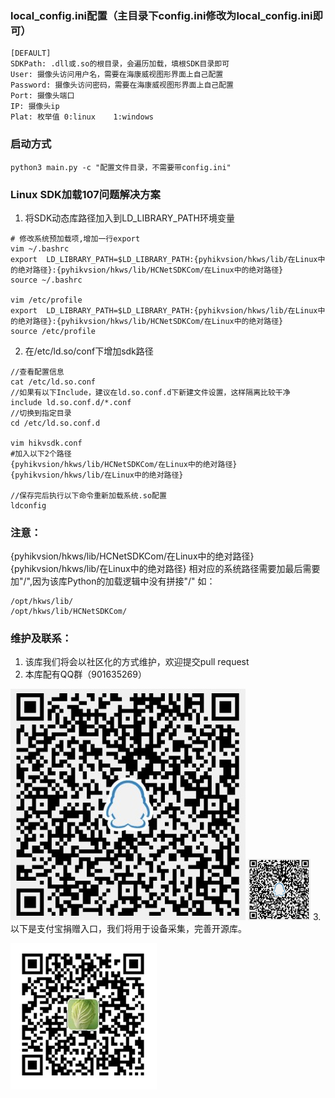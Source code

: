 ### local_config.ini配置（主目录下config.ini修改为local_config.ini即可）
```
[DEFAULT]
SDKPath: .dll或.so的根目录，会遍历加载，填根SDK目录即可
User: 摄像头访问用户名，需要在海康威视图形界面上自己配置
Password: 摄像头访问密码，需要在海康威视图形界面上自己配置
Port: 摄像头端口
IP: 摄像头ip
Plat: 枚举值 0:linux    1:windows
```

### 启动方式
```
python3 main.py -c "配置文件目录，不需要带config.ini"
```
### Linux SDK加载107问题解决方案
1. 将SDK动态库路径加入到LD_LIBRARY_PATH环境变量
```
# 修改系统预加载项,增加一行export
vim ~/.bashrc
export  LD_LIBRARY_PATH=$LD_LIBRARY_PATH:{pyhikvsion/hkws/lib/在Linux中的绝对路径}:{pyhikvsion/hkws/lib/HCNetSDKCom/在Linux中的绝对路径}
source ~/.bashrc

vim /etc/profile
export  LD_LIBRARY_PATH=$LD_LIBRARY_PATH:{pyhikvsion/hkws/lib/在Linux中的绝对路径}:{pyhikvsion/hkws/lib/HCNetSDKCom/在Linux中的绝对路径}
source /etc/profile
```
2. 在/etc/ld.so/conf下增加sdk路径
```
//查看配置信息
cat /etc/ld.so.conf
//如果有以下Include，建议在ld.so.conf.d下新建文件设置，这样隔离比较干净
include ld.so.conf.d/*.conf
//切换到指定目录
cd /etc/ld.so.conf.d

vim hikvsdk.conf
#加入以下2个路径
{pyhikvsion/hkws/lib/HCNetSDKCom/在Linux中的绝对路径}
{pyhikvsion/hkws/lib/在Linux中的绝对路径}

//保存完后执行以下命令重新加载系统.so配置
ldconfig

```

### 注意：
{pyhikvsion/hkws/lib/HCNetSDKCom/在Linux中的绝对路径}
{pyhikvsion/hkws/lib/在Linux中的绝对路径}
相对应的系统路径需要加最后需要加"/",因为该库Python的加载逻辑中没有拼接"/"
如： 
```
/opt/hkws/lib/
/opt/hkws/lib/HCNetSDKCom/
```

### 维护及联系：
1. 该库我们将会以社区化的方式维护，欢迎提交pull request
2. 本库配有QQ群（901635269）

![QQ群](./doc/qq-qr.jpg)
<img src="./doc/qq-qr.jpg" width="100px" >
3. 以下是支付宝捐赠入口，我们将用于设备采集，完善开源库。

![捐赠](./doc/donate.jpg)
